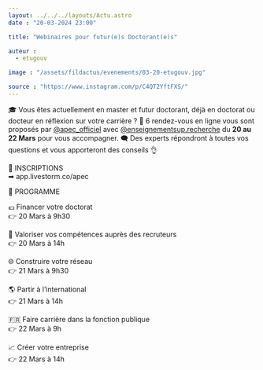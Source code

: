 ```yaml
---
layout: ../../../layouts/Actu.astro
date : "20-03-2024 23:00"

title: "Webinaires pour futur(e)s Doctorant(e)s"

auteur :
  - etugouv

image : "/assets/fildactus/evenements/03-20-etugouv.jpg"

source : "https://www.instagram.com/p/C4QT2YftFXS/"
---
```


🎓 Vous êtes actuellement en master et futur doctorant, déjà en doctorat ou docteur en réflexion sur votre carrière ? 📱 6 rendez-vous en ligne vous sont proposés par [@apec_officiel](https://www.instagram.com/apec_officiel/) avec [@enseignementsup.recherche](https://www.instagram.com/enseignementsup.recherche/) du __20 au 22 Mars__ pour vous accompagner. 🗨 Des experts répondront à toutes vos questions et vous apporteront des conseils 👌

📢 INSCRIPTIONS  
➡ app.livestorm.co/apec

🧐 PROGRAMME

💶 Financer votre doctorat  
👉 20 Mars à 9h30

💼 Valoriser vos compétences auprès des recruteurs  
👉 20 Mars à 14h

🌐 Construire votre réseau  
👉 21 Mars à 9h30

🌎 Partir à l’international  
👉 21 Mars à 14h

🇫🇷 Faire carrière dans la fonction publique  
👉 22 Mars à 9h

📈 Créer votre entreprise  
👉 22 Mars à 14h